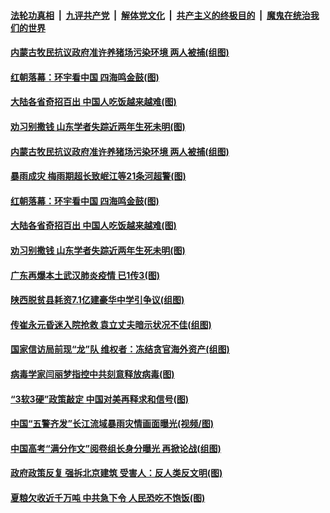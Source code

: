 ####  [法轮功真相](../../../../basic/blob/master/README.md?t=08152331) &nbsp;|&nbsp; [九评共产党](../../../../9ping.md/blob/master/README.md?t=08152331) &nbsp;|&nbsp; [解体党文化](../../../../jtdwh.md/blob/master/README.md?t=08152331)  &nbsp;|&nbsp; [共产主义的终极目的](../../../../gczydzjmd.md/blob/master/README.md?t=08152331) &nbsp;|&nbsp; [魔鬼在统治我们的世界](../../../../mgztzwmdsj.md/blob/master/README.md?t=08152331) 

#### [内蒙古牧民抗议政府准许养猪场污染环境 两人被捕(组图)](../pages/p1/943070.md?t=08152331) 


#### [红朝落幕：环宇看中国 四海鸣金鼓(图)](../pages/p1/942119.md?t=08152331) 

#### [大陆各省奇招百出 中国人吃饭越来越难(图)](../pages/p1/943015.md?t=08152331) 


#### [劝习别撒钱 山东学者失踪近两年生死未明(图)](../pages/p1/942973.md?t=08152331) 

#### [内蒙古牧民抗议政府准许养猪场污染环境 两人被捕(组图)](../pages/p1/943070.md?t=08152331) 


#### [暴雨成灾 梅雨期超长致岷江等21条河超警(图)](../pages/p1/943038.md?t=08152331) 


#### [红朝落幕：环宇看中国 四海鸣金鼓(图)](../pages/p1/942119.md?t=08152331) 

#### [大陆各省奇招百出 中国人吃饭越来越难(图)](../pages/p1/943015.md?t=08152331) 


#### [劝习别撒钱 山东学者失踪近两年生死未明(图)](../pages/p1/942973.md?t=08152331) 

#### [广东再爆本土武汉肺炎疫情 已1传3(图)](../pages/p1/942986.md?t=08152331) 

#### [陕西脱贫县耗资7.1亿建豪华中学引争议(组图)](../pages/p1/942948.md?t=08152331) 



#### [传崔永元昏迷入院抢救 袁立丈夫暗示状况不佳(组图)](../pages/p1/942885.md?t=08152331) 

#### [国家信访局前现“龙”队 维权者：冻结贪官海外资产(组图)](../pages/p1/942872.md?t=08152331) 

#### [病毒学家闫丽梦指控中共刻意释放病毒(图)](../pages/p1/942901.md?t=08152331) 

#### [“3软3硬”政策敲定 中国对美再释求和信号(图)](../pages/p1/942894.md?t=08152331) 

#### [中国“五警齐发”长江流域暴雨灾情画面曝光(视频/图)](../pages/p1/942874.md?t=08152331) 

#### [中国高考“满分作文”阅卷组长身分曝光 再掀论战(组图)](../pages/p1/942841.md?t=08152331) 

#### [政府政策反复 强拆北京建筑 受害人：反人类反文明(图)](../pages/p1/942826.md?t=08152331) 

#### [夏粮欠收近千万吨 中共急下令 人民恐吃不饱饭(图)](../pages/p1/942852.md?t=08152331) 

